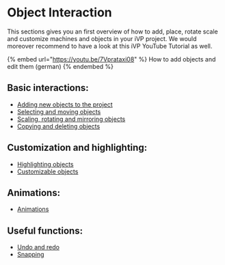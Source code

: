 # Object Interaction

This sections gives you an first overview of how to add, place, rotate scale and customize machines and objects in your iVP project. We would moreover recommend to have a look at this iVP YouTube Tutorial as well.

{% embed url="https://youtu.be/7Vprataxi08" %}
How to add objects and edit them (german)
{% endembed %}

## Basic interactions:

* [Adding new objects to the project](first-steps-with-3d-object.md)
* [Selecting and moving objects](selecting-and-moving-objects.md)
* [Scaling, rotating and mirroring objects](rotate-objects.md)
* [Copying and deleting objects](copy-and-delete-objects.md)

## Customization and highlighting:

* [Highlighting objects](highlighting-objects.md)
* [Customizable objects](customizable-machines.md)

## Animations:

* [Animations](animations.md)

## Useful functions:

* [Undo and redo](undo-and-redo.md)
* [Snapping](snapping.md)
